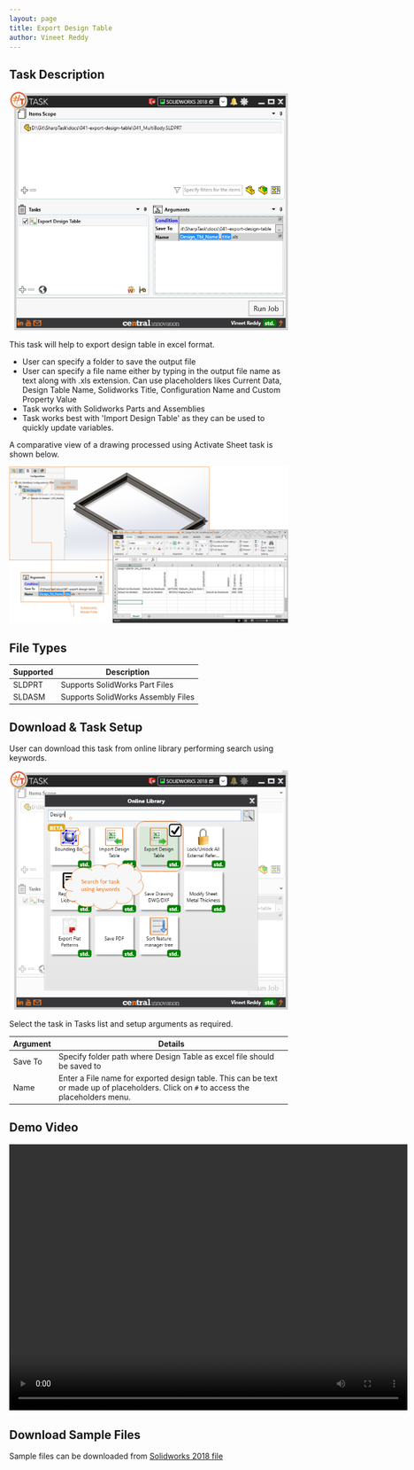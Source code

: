 ```yaml
---
layout: page
title: Export Design Table
author: Vineet Reddy
---
```


## Task Description

![Export Design Table](041_Export_Design_Table_001.png "Export Design Table")

This task will help to export design table in excel format. 
 - User can specify a folder to save the output file
 - User can specify a file name either by typing in the output file name as text along with .xls extension.
    Can use placeholders likes Current Data, Design Table Name, Solidworks Title, Configuration Name and Custom Property Value
 - Task works with Solidworks Parts and Assemblies
 - Task works best with 'Import Design Table' as they can be used to quickly update variables.


A comparative view of a drawing processed using Activate Sheet task is shown below.

![Comparison](041_Export_Design_Table_002.png "Design Table is exported from Solidworks Part to Excel")

## File Types

| Supported | Description |
| --- | --- |
| SLDPRT | Supports SolidWorks Part Files |
| SLDASM | Supports SolidWorks Assembly Files |


## Download & Task Setup

User can download this task from online library performing search using keywords.

![Keyword Search](041_Export_Design_Table_003.png "Search Online Library using Keywords")

Select the task in Tasks list and setup arguments as required.

| Argument | Details |
| --- | --- |
| Save To | Specify folder path where Design Table as excel file should be saved to |
| Name | Enter a File name for exported design table. This can be text or made up of placeholders. Click on `#` to access the placeholders menu. |



## Demo Video

<video width="720" height="480" controls>
  <source src="002_ActivateSheet.swf" type="video/mp4">
</video>


## Download Sample Files

Sample files can be downloaded from [Solidworks 2018 file](041_MultiBody.zip)
